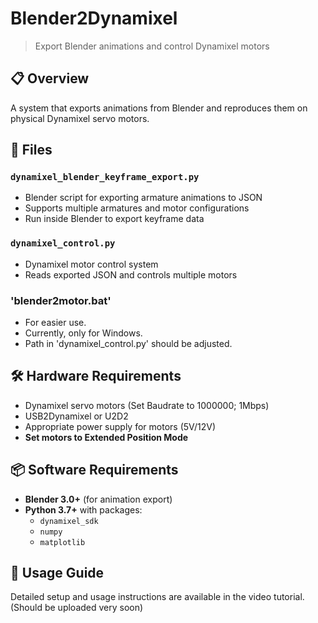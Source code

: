 # Blender2Dynamixel
> Export Blender animations and control Dynamixel motors

## 📋 Overview
A system that exports animations from Blender and reproduces them on physical Dynamixel servo motors.

## 🔧 Files

### `dynamixel_blender_keyframe_export.py`
- Blender script for exporting armature animations to JSON
- Supports multiple armatures and motor configurations
- Run inside Blender to export keyframe data

### `dynamixel_control.py`
- Dynamixel motor control system
- Reads exported JSON and controls multiple motors

### 'blender2motor.bat'
- For easier use.
- Currently, only for Windows.
- Path in 'dynamixel_control.py' should be adjusted.

## 🛠️ Hardware Requirements
- Dynamixel servo motors (Set Baudrate to 1000000; 1Mbps)
- USB2Dynamixel or U2D2
- Appropriate power supply for motors (5V/12V)
- **Set motors to Extended Position Mode**

## 📦 Software Requirements
- **Blender 3.0+** (for animation export)
- **Python 3.7+** with packages:
  - `dynamixel_sdk`
  - `numpy`
  - `matplotlib`

## 🎥 Usage Guide
Detailed setup and usage instructions are available in the video tutorial.(Should be uploaded very soon)
